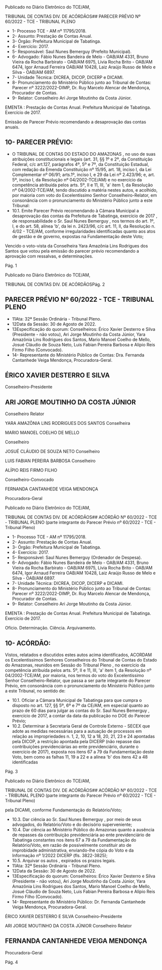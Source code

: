 Publicado  no  Diário  Eletrônico do TCE/AM,

TRIBUNAL DE CONTAS DIV. DE ACÓRDÃOS## PARECER PRÉVIO Nº 60/2022 - TCE - TRIBUNAL PLENO

- 1- Processo TCE - AM nº 11795/2018.
- 2- Assunto: Prestação de Contas Anual.
- 3- Órgão: Prefeitura Municipal de Tabatinga.
- 4- Exercício: 2017.
- 5- Responsável: Saul Nunes Bemerguy (Prefeito Municipal).
- 6- Advogado: Fábio Nunes Bandeira de Melo - OAB/AM 4331, Bruno Vieira da Rocha Barbirato - OAB/AM 6975, Lívia Rocha Brito - OAB/AM 6474, Igor Arnaud Ferreira OAB/AM 10428, Laiz Araújo Russo de Melo e Silva - OAB/AM 6897.
- 7- Unidade Técnica: DICREA, DICOP, DICERP e DICAMI.
- 8- Pronunciamento  do  Ministério  Público  junto  ao  Tribunal  de  Contas: Parecer  nº 3222/2022-DIMP,  Dr. Ruy Marcelo Alencar de Mendonça, Procurador de Contas.
- 9- Relator: Conselheiro Ari Jorge Moutinho da Costa Júnior.

EMENTA :  Prestação  de  Contas  Anual.    Prefeitura Municipal de Tabatinga.  Exercício de 2017.

Emissão de Parecer Prévio recomendando a desaprovação das contas anuais.

## 10-  PARECER PRÉVIO:

- O  TRIBUNAL  DE  CONTAS  DO  ESTADO  DO  AMAZONAS ,  no  uso  de  suas atribuições  constitucionais  e  legais  (art.  31,  §§  1º  e  2º,  da  Constituição  Federal,  c/c art.127,  parágrafos  4º,  5º  e  7º,  da  Constituição  Estadual,  com  redação  da  Emenda Constituição nº 15/95, art. 18, inciso I, da Lei Complementar nº 06/91; arts.1º, inciso I, e 29  da  Lei  nº  2.423/96;  e,  art.  5º,  inciso  I,  da  Resolução  nº  04/2002-TCE/AM)  e  no exercício da competência atribuída pelos arts. 5º, II e 11, III, 'a' item 1, da Resolução nº 04/2002-TCE/AM, tendo discutido a matéria nestes autos, e acolhido, por maioria com voto do Excelentíssimo Senhor Conselheiro-Relator, em consonância com o pronunciamento do Ministério Público junto a este Tribunal:
- 10.1.  Emite Parecer Prévio recomendando à Câmara Municipal a desaprovação das  contas  da  Prefeitura  de  Tabatinga,  exercício  de 2017 ,  de responsabilidade o Sr. Saul Nunes Bemerguy ,  nos termos do art.  1º,  I,  e  do  art.  58,  alínea  'b',  da  lei  n.  2423/96,  c/c  art.  11,  II,  da Resolução  n.  4/02  -  TCE/AM,  conforme  irregularidades  identificadas quanto  aos  atos  de  gestão  e  de  governo,  expostas  na  Fundamentação deste Voto;

Vencido o voto-vista da Conselheira Yara Amazônia Lins Rodrigues dos Santos  que  votou  pela  emissão  do  parecer  prévio  recomendando  a  aprovação  com ressalvas, e determinações.

Pág. 1

Publicado  no  Diário  Eletrônico do TCE/AM,

TRIBUNAL DE CONTAS DIV. DE ACÓRDÃOSPág. 2

## PARECER PRÉVIO Nº 60/2022 - TCE - TRIBUNAL PLENO

- 11Ata: 32ª Sessão Ordinária - Tribunal Pleno.
- 12Data da Sessão: 30 de Agosto de 2022.
- 13Especificação do quorum: Conselheiros: Érico Xavier Desterro e Silva (Presidente - não votou), Ari Jorge Moutinho da Costa Júnior, Yara Amazônia Lins Rodrigues dos Santos,  Mario  Manoel  Coelho  de  Mello,  Josué  Cláudio  de  Souza  Neto,  Luis  Fabian Pereira Barbosa e Alípio Reis Firmo Filho (Convocado).
- 14-  Representante do Ministério Público de Contas: Dra. Fernanda Cantanhede Veiga Mendonça, Procuradora-Geral.

## ÉRICO XAVIER DESTERRO E SILVA

Conselheiro-Presidente

## ARI JORGE MOUTINHO DA COSTA JÚNIOR

Conselheiro Relator

YARA AMAZÔNIA LINS RODRIGUES DOS SANTOS Conselheira

MARIO MANOEL COELHO DE MELLO

Conselheiro

JOSUÉ CLÁUDIO DE SOUZA NETO Conselheiro

LUIS FABIAN PEREIRA BARBOSA Conselheiro

ALÍPIO REIS FIRMO FILHO

Conselheiro-Convocado

FERNANDA CANTANHEDE VEIGA MENDONÇA

Procuradora-Geral

Publicado  no  Diário  Eletrônico do TCE/AM,

TRIBUNAL DE CONTAS DIV. DE ACÓRDÃOS## ACÓRDÃO Nº 60/2022 - TCE - TRIBUNAL PLENO (parte integrante do Parecer Prévio nº 60/2022 - TCE - Tribunal Pleno)

- 1- Processo TCE - AM nº 11795/2018.
- 2- Assunto: Prestação de Contas Anual.
- 3- Órgão: Prefeitura Municipal de Tabatinga.
- 4- Exercício: 2017.
- 5- Responsável: Saul Nunes Bemerguy (Ordenador de Despesa).
- 6- Advogado: Fábio Nunes Bandeira de Melo - OAB/AM 4331, Bruno Vieira da Rocha Barbirato - OAB/AM 6975, Lívia Rocha Brito - OAB/AM 6474, Igor Arnaud Ferreira OAB/AM 10428, Laiz Araújo Russo de Melo e Silva - OAB/AM 6897.
- 7- Unidade Técnica: DICREA, DICOP, DICERP e DICAMI.
- 8- Pronunciamento  do  Ministério  Público  junto  ao  Tribunal  de  Contas: Parecer  nº 3222/2022-DIMP,  Dr. Ruy Marcelo Alencar de Mendonça, Procurador de Contas.
- 9- Relator: Conselheiro Ari Jorge Moutinho da Costa Júnior.

EMENTA :  Prestação  de  Contas  Anual.    Prefeitura Municipal de Tabatinga. Exercício de 2017.

Ofício. Determinação. Ciência. Arquivamento.

## 10-  ACÓRDÃO:

Vistos, relatados e discutidos estes autos acima identificados, ACORDAM os Excelentíssimos Senhores Conselheiros do Tribunal de Contas do Estado do Amazonas, reunidos em Sessão do Tribunal Pleno , no exercício da competência atribuída pelos arts. 5º, II e 11, III, 'a' item 1, da Resolução nº 04/2002-TCE/AM, por maioria, nos termos do voto do Excelentíssimo Senhor Conselheiro-Relator, que passa a ser parte integrante do Parecer  Prévio, em consonância com  o  pronunciamento  do  Ministério  Público  junto  a este Tribunal, no sentido de:

- 10.1. Oficiar a Câmara Municipal de Tabatinga para que cumpra o disposto no art. 127, §§ 5º, 6º e 7º da CE/AM, em especial quanto ao prazo de 60 dias  para  julgar  as  contas  do  Sr. Saul  Nunes  Bemerguy ,  exercício  de 2017, a contar da data da publicação no DOE do Parecer Prévio;
- 10.2. Determinar à  Secretaria Geral de Controle Externo - SECEX que adote as  medidas  necessárias  para  a  autuação  de  processos  em  relação  as impropriedades  n.  1,  2,  10,  12  a  18,  20,  21,  23  e  24  apontadas  pela DICOP, a restrição apontada pela DICERP (não repasse das contribuições previdenciárias ao ente previdenciário, durante o exercício de 2017), exposta nos itens 67 a 79 da Fundamentação deste Voto, bem como as falhas 11, 19 a 22 e a alínea 'b' dos itens 42 a 48 identificadas

Pág. 3

Publicado  no  Diário  Eletrônico do TCE/AM,

TRIBUNAL DE CONTAS DIV. DE ACÓRDÃOS## ACÓRDÃO Nº 60/2022 - TCE - TRIBUNAL PLENO (parte integrante do Parecer Prévio nº 60/2022 - TCE - Tribunal Pleno)

pela DICAMI, conforme Fundamentação do Relatório/Voto;

- 10.3. Dar ciência ao Sr. Saul Nunes Bemerguy , por meio de seus advogados, do Relatório/Voto e do decisório superveniente;
- 10.4. Dar ciência ao Ministério Público do Amazonas quanto a ausência de repasses da contribuição previdenciária ao ente previdenciário de Tabatinga constantes nos itens 67 a 79 da Fundamentação do Relatório/Voto, em razão de possivelmente constituir ato de improbidade administrativa, enviando-lhe cópia do Voto e da Informação nº 1/2022 DICERP (fls. 3822-3825);
- 10.5. Arquivar os autos , expirados os prazos legais.
- 11Ata: 32ª Sessão Ordinária - Tribunal Pleno.
- 12Data da Sessão: 30 de Agosto de 2022.
- 13Especificação do quorum: Conselheiros: Érico Xavier Desterro e Silva (Presidente - não votou), Ari Jorge Moutinho da Costa Júnior, Yara Amazônia Lins Rodrigues dos Santos,  Mario  Manoel  Coelho  de  Mello,  Josué  Cláudio  de  Souza  Neto,  Luis  Fabian Pereira Barbosa e Alípio Reis Firmo Filho (Convocado).
- 14-  Representante do Ministério Público: Dr. Fernanda Cantanhede Veiga Mendonça, Procuradora-Geral.

ÉRICO XAVIER DESTERRO E SILVA Conselheiro-Presidente

ARI JORGE MOUTINHO DA COSTA JÚNIOR Conselheiro Relator

## FERNANDA CANTANHEDE VEIGA MENDONÇA

Procuradora-Geral

Pág. 4